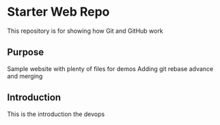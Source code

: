 # Starter Web Repo

This repository is for showing how Git and GitHub work

## Purpose

Sample website with plenty of files for demos
Adding git rebase advance and merging

## Introduction

This is the introduction the devops


